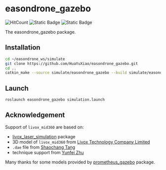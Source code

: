 # easondrone_gazebo

![HitCount](https://img.shields.io/endpoint?url=https%3A%2F%2Fhits.dwyl.com%2FHuaYuXiao%2Feasondrone_gazebo.json%3Fcolor%3Dpink)
![Static Badge](https://img.shields.io/badge/ROS-noetic-22314E?logo=ros)
![Static Badge](https://img.shields.io/badge/Ubuntu-20.04.6-E95420?logo=ubuntu)

The easondrone_gazebo package.

## Installation

```bash
cd ~/easondrone_ws/simulate
git clone https://github.com/HuaYuXiao/easondrone_gazebo.git
cd ..
catkin_make --source simulate/easondrone_gazebo --build simulate/easondrone_gazebo/build
```

## Launch

```bash
roslaunch easondrone_gazebo simulation.launch
```

## Acknowledgement

Support of `livox_mid360` are based on:

- [livox_laser_simulation](https://github.com/Livox-SDK/livox_laser_simulation) package
- 3D model of `livox_mid360` from [Livox Technology Company Limited](https://terra-1-g.djicdn.com/65c028cd298f4669a7f0e40e50ba1131/Mid360/mid-360-asm.stp)
- `.dae` file from [Shaochang Tang](https://github.com/petertheprocess)
- technique support from [Yunfei Zhu](https://github.com/zyf0205)

Many thanks for some models provided by [prometheus_gazebo](https://github.com/amov-lab/Prometheus/Simulator/gazebo_simulator) package.
